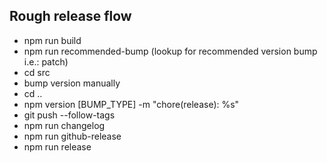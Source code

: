 ## Rough release flow
- npm run build
- npm run recommended-bump (lookup for recommended version bump i.e.: patch)
- cd src
- bump version manually
- cd ..
- npm version [BUMP_TYPE] -m "chore(release): %s"
- git push --follow-tags
- npm run changelog
- npm run github-release
- npm run release